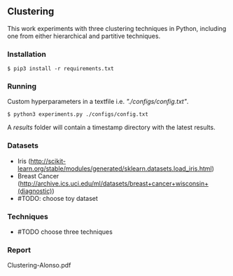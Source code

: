 ## Clustering
This work experiments with three clustering techniques in Python, including one from either hierarchical and partitive
techniques.

### Installation
```shell
$ pip3 install -r requirements.txt
```

### Running

Custom hyperparameters in a textfile i.e. _"./configs/config.txt"_.

```shell
$ python3 experiments.py ./configs/config.txt
```

A _results_ folder will contain a timestamp directory with the latest results.

### Datasets
* Iris (http://scikit-learn.org/stable/modules/generated/sklearn.datasets.load_iris.html) 
* Breast Cancer (http://archive.ics.uci.edu/ml/datasets/breast+cancer+wisconsin+(diagnostic))
* #TODO: choose toy dataset

### Techniques
* #TODO choose three techniques

### Report
Clustering-Alonso.pdf